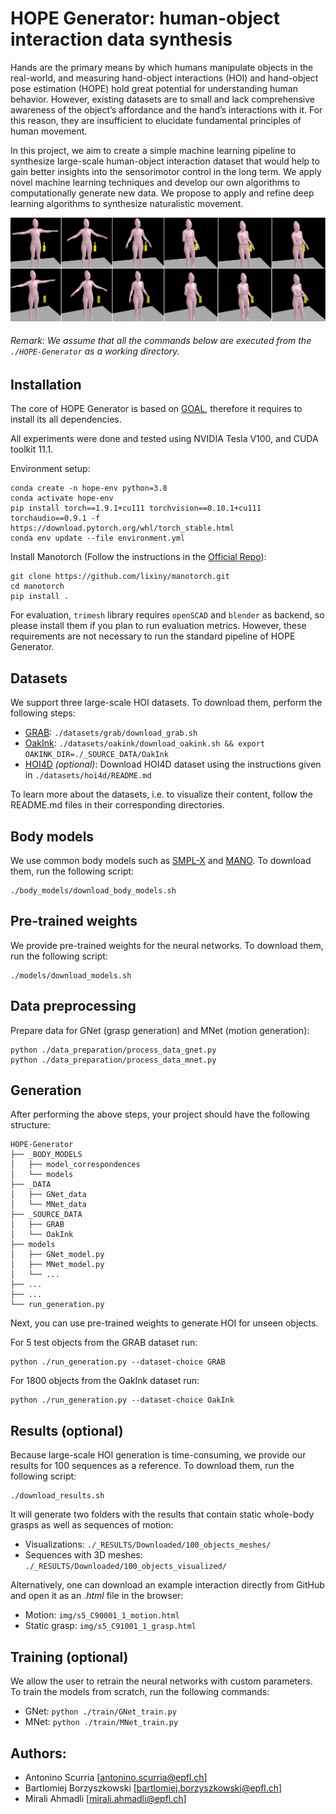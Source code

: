 # HOPE Generator: human-object interaction data synthesis

Hands are the primary means by which humans manipulate objects in the real-world, and measuring hand-object interactions (HOI) and hand-object pose estimation (HOPE) hold great potential for understanding human behavior. However, existing datasets are to small and lack comprehensive awareness of the object’s affordance and the hand’s interactions with it. For this reason, they are insufficient to elucidate fundamental principles of human movement.

In this project, we aim to create a simple machine learning pipeline to synthesize large-scale human-object interaction dataset that would help to gain better insights into the sensorimotor control in the long term. We apply novel machine learning techniques and develop our own algorithms to computationally generate new data. We propose to apply and refine deep learning algorithms to synthesize naturalistic movement.

![Alt text](img/img_1.png?raw=true "Title")
  
###### Remark: We assume that all the commands below are executed from the `./HOPE-Generator` as a working directory.
## Installation



The core of HOPE Generator is based on [GOAL](https://arxiv.org/pdf/2112.11454.pdf), therefore it requires to install its all dependencies.

All experiments were done and tested using NVIDIA Tesla V100,  and CUDA toolkit 11.1.

Environment setup:

```Shell
conda create -n hope-env python=3.8
conda activate hope-env
pip install torch==1.9.1+cu111 torchvision==0.10.1+cu111 torchaudio==0.9.1 -f https://download.pytorch.org/whl/torch_stable.html
conda env update --file environment.yml
```

Install Manotorch (Follow the instructions in the [Official Repo](https://github.com/lixiny/manotorch)):

```Shell
git clone https://github.com/lixiny/manotorch.git
cd manotorch
pip install .
```

For evaluation, `trimesh` library requires `openSCAD` and `blender` as backend, so please install them if you plan to run evaluation metrics. However, these requirements are not necessary to run the standard pipeline of HOPE Generator.


## Datasets

We support three large-scale HOI datasets. To download them, perform the following steps:

- [GRAB](https://arxiv.org/pdf/2008.11200.pdf): `./datasets/grab/download_grab.sh`
- [OakInk](https://arxiv.org/pdf/2203.15709.pdf): `./datasets/oakink/download_oakink.sh && export OAKINK_DIR=./_SOURCE_DATA/OakInk`
- [HOI4D](https://arxiv.org/pdf/2203.01577.pdf) <em>(optional)</em>: Download HOI4D dataset using the instructions given in `./datasets/hoi4d/README.md`

To learn more about the datasets, i.e. to visualize their content, follow the README.md files in their corresponding directories.

## Body models

We use common body models such as [SMPL-X](https://ps.is.mpg.de/uploads_file/attachment/attachment/497/SMPL-X.pdf) and [MANO](https://ps.is.mpg.de/uploads_file/attachment/attachment/392/Embodied_Hands_SiggraphAsia2017.pdf). To download them, run the following script:
```Shell
./body_models/download_body_models.sh
```
## Pre-trained weights

We provide pre-trained weights for the neural networks. To download them, run the following script:
```Shell
./models/download_models.sh
```
## Data preprocessing

Prepare data for GNet (grasp generation) and MNet (motion generation): 
```Shell
python ./data_preparation/process_data_gnet.py
python ./data_preparation/process_data_mnet.py
```
## Generation

After performing the above steps, your project should have the following structure:
  ```
  HOPE-Generator
  ├── _BODY_MODELS
  │   ├── model_correspondences
  │   └── models
  ├── _DATA
  │   ├── GNet_data
  │   └── MNet_data
  ├── _SOURCE_DATA
  │   ├── GRAB
  │   └── OakInk
  ├── models
  │   ├── GNet_model.py
  │   ├── MNet_model.py
  │   └── ...
  ├── ...
  ├── ...
  └── run_generation.py
  ```

Next, you can use pre-trained weights to generate HOI for unseen objects.

For 5 test objects from the GRAB dataset run: 
```Shell
python ./run_generation.py --dataset-choice GRAB
```
For 1800 objects from the OakInk dataset run: 
```Shell
python ./run_generation.py --dataset-choice OakInk
```
## Results (optional)

Because large-scale HOI generation is time-consuming, we provide our results for 100 sequences as a reference. To download them, run the following script:
```Shell
./download_results.sh
```

It will generate two folders with the results that contain static whole-body grasps as well as sequences of motion:
- Visualizations: `./_RESULTS/Downloaded/100_objects_meshes/`
- Sequences with 3D meshes: `./_RESULTS/Downloaded/100_objects_visualized/`

Alternatively, one can download an example interaction directly from GitHub and open it as an <em>.html</em> file in the browser:
- Motion: `img/s5_C90001_1_motion.html`
- Static grasp: `img/s5_C91001_1_grasp.html`

## Training (optional)

We allow the user to retrain the neural networks with custom parameters.
To train the models from scratch, run the following commands:
- GNet: `python ./train/GNet_train.py`
- MNet: `python ./train/MNet_train.py`

## Authors:
* Antonino Scurria [antonino.scurria@epfl.ch]
* Bartlomiej Borzyszkowski [bartlomiej.borzyszkowski@epfl.ch]
* Mirali Ahmadli [mirali.ahmadli@epfl.ch]
